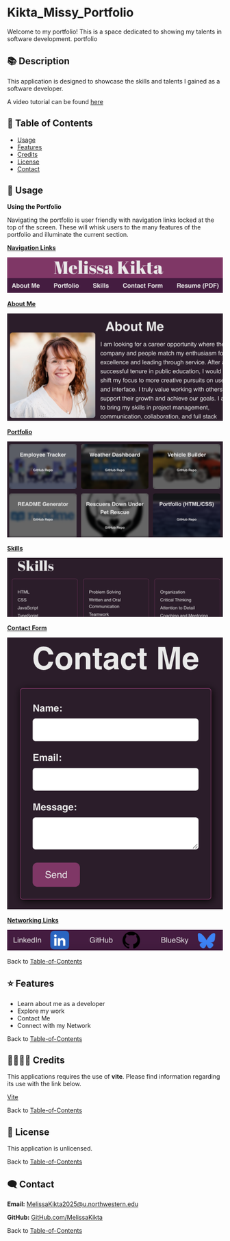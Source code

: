 # Kikta_Missy_Portfolio
Welcome to my portfolio! This is a space dedicated to showing my talents in software development.
portfolio

## 📚 Description
This application is designed to showcase the skills and talents I gained as a software developer.   

A video tutorial can be found [here](https://drive.google.com/file/d/1nGRM2oSELmLZ6qEQkkcaF6xz0PEmrMWx/view?usp=sharing)

## 🚀 Table of Contents
  * [Usage](#📝-Usage)
  * [Features](#⭐-features)
  * [Credits](#🫱🏽‍🫲🏾-credits)
  * [License](#📃-license)
  * [Contact](#🗨️-contact)

## 📝 Usage
<strong>Using the Portfolio</strong>

Navigating the portfolio is user friendly with navigation links locked at the top of the screen. These will whisk users to the many features of the portfolio and illuminate the current section. 

<u><strong>Navigation Links</strong></u>

![Navigation](./src/assets/images/navigation.png)



<u><strong>About Me</strong></u>

![About Me](./src/assets/images/aboutme.png)



<u><strong>Portfolio</strong></u>

![Portfolio](./src/assets/images/portfolio.png)



<u><strong>Skills</strong></u>

![Portfolio](./src/assets/images/skills.png)



<u><strong>Contact Form </strong></u>

![Contact Form](./src/assets/images/contactform.png)



<u><strong>Networking Links</strong></u>

![Networking Links](./src/assets/images/networking.png)


Back to [Table-of-Contents](#🚀-table-of-contents)


## ⭐ Features
  * Learn about me as a developer
  * Explore my work
  * Contact Me 
  * Connect with my Network


Back to [Table-of-Contents](#🚀-table-of-contents)


## 🫱🏽‍🫲🏾 Credits
This applications requires the use of <strong>vite</strong>. Please find information regarding its use with the link below.

[Vite](https://vite.dev/guide/)

Back to [Table-of-Contents](#🚀-table-of-contents)


## 📃 License
This application is unlicensed. 

Back to [Table-of-Contents](#🚀-table-of-contents)


## 🗨️ Contact

  <strong>Email:</strong> [MelissaKikta2025@u.northwestern.edu](mailto:MelissaKikta@u.northwestern.edu)
  
  <strong>GitHub:</strong> [GitHub.com/MelissaKikta](https://github.com/melissakikta)

Back to [Table-of-Contents](#🚀-table-of-contents)

